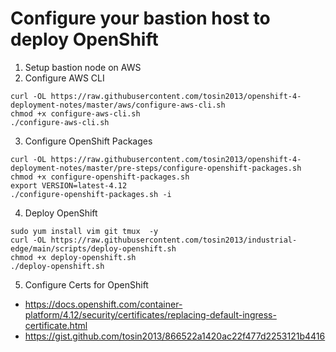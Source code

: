 # Configure your bastion host to deploy OpenShift

1. Setup bastion node on AWS
2. Configure AWS CLI
```
curl -OL https://raw.githubusercontent.com/tosin2013/openshift-4-deployment-notes/master/aws/configure-aws-cli.sh
chmod +x configure-aws-cli.sh 
./configure-aws-cli.sh
```

3. Configure OpenShift Packages 
```
curl -OL https://raw.githubusercontent.com/tosin2013/openshift-4-deployment-notes/master/pre-steps/configure-openshift-packages.sh
chmod +x configure-openshift-packages.sh
export VERSION=latest-4.12
./configure-openshift-packages.sh -i
```

4. Deploy OpenShift
```
sudo yum install vim git tmux  -y
curl -OL https://raw.githubusercontent.com/tosin2013/industrial-edge/main/scripts/deploy-openshift.sh
chmod +x deploy-openshift.sh
./deploy-openshift.sh
```

5. Configure Certs for OpenShift
* https://docs.openshift.com/container-platform/4.12/security/certificates/replacing-default-ingress-certificate.html
* https://gist.github.com/tosin2013/866522a1420ac22f477d2253121b4416
